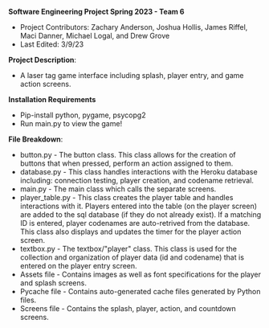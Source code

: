 **Software Engineering Project Spring 2023 - Team 6**
* Project Contributors: Zachary Anderson, Joshua Hollis, James Riffel, Maci Danner, Michael Logal, and Drew Grove
* Last Edited: 3/9/23

**Project Description**:
* A laser tag game interface including splash, player entry, and game action screens.

**Installation Requirements**
* Pip-install python, pygame, psycopg2
* Run main.py to view the game!

**File Breakdown**:
* button.py - The button class. This class allows for the creation of buttons that when pressed, perform an action assigned to them.
* database.py - This class handles interactions with the Heroku database including: connection testing, player creation, and codename retrieval.
* main.py - The main class which calls the separate screens.
* player_table.py - This class creates the player table and handles interactions with it. Players entered into the table (on the player screen) are added to 
                    the sql database (if they do not already exist). If a matching ID is entered, player codenames are auto-retrived from the database.
                    This class also displays and updates the timer for the player action screen.
* textbox.py - The textbox/"player" class. This class is used for the collection and organization of player data (id and codename) that is entered on 
               the player entry screen.
* Assets file - Contains images as well as font specifications for the player and splash screens.
* Pycache file - Contains auto-generated cache files generated by Python files.
* Screens file - Contains the splash, player, action, and countdown screens.
